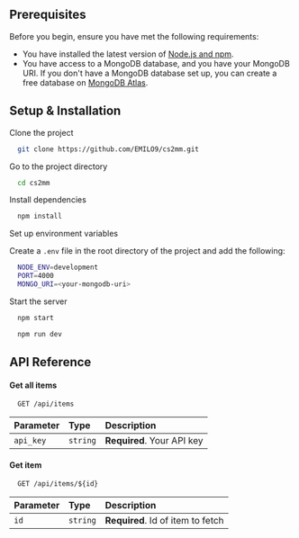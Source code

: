 ## Prerequisites

Before you begin, ensure you have met the following requirements:

- You have installed the latest version of [Node.js and npm](https://nodejs.org/en/download/).
- You have access to a MongoDB database, and you have your MongoDB URI. If you don't have a MongoDB database set up, you can create a free database on [MongoDB Atlas](https://www.mongodb.com/cloud/atlas).

## Setup & Installation

Clone the project

```bash
  git clone https://github.com/EMILO9/cs2mm.git
```

Go to the project directory

```bash
  cd cs2mm
```

Install dependencies

```bash
  npm install
```

Set up environment variables

Create a `.env` file in the root directory of the project and add the following:

```bash
  NODE_ENV=development
  PORT=4000
  MONGO_URI=<your-mongodb-uri>
```

Start the server

```bash
  npm start
```

```bash
  npm run dev
```

## API Reference

#### Get all items

```http
  GET /api/items
```

| Parameter | Type     | Description                |
| :-------- | :------- | :------------------------- |
| `api_key` | `string` | **Required**. Your API key |

#### Get item

```http
  GET /api/items/${id}
```

| Parameter | Type     | Description                       |
| :-------- | :------- | :-------------------------------- |
| `id`      | `string` | **Required**. Id of item to fetch |
